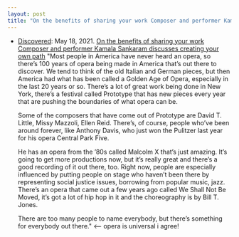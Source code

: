 ```yaml
---
layout: post
title: "On the benefits of sharing your work Composer and performer Kamala Sankaram discusses creating your own path and the diversity of opera! (I love opera!)"
---
```


* [Discovered](http://rolandtanglao.com/2020/07/29/p1-blogthis-checkvist-list-links-to-blog/): May 18, 2021.  [On the benefits of sharing your work Composer and performer Kamala Sankaram discusses creating your own path](https://thecreativeindependent.com/people/composer-and-performer-kamala-sankaram-on-the-benefits-of-sharing-your-work/)  "Most people in America have never heard an opera, so there’s 100 years of opera being made in America that’s out there to discover. We tend to think of the old Italian and German pieces, but then America had what has been called a Golden Age of Opera, especially in the last 20 years or so. There’s a lot of great work being done in New York, there’s a festival called Prototype that has new pieces every year that are pushing the boundaries of what opera can be.

  Some of the composers that have come out of Prototype are David T. Little, Missy Mazzoli, Ellen Reid. There’s, of course, people who’ve been around forever, like Anthony Davis, who just won the Pulitzer last year for his opera Central Park Five.

  He has an opera from the ’80s called Malcolm X that’s just amazing. It’s going to get more productions now, but it’s really great and there’s a good recording of it out there, too. Right now, people are especially influenced by putting people on stage who haven’t been there by representing social justice issues, borrowing from popular music, jazz. There’s an opera that came out a few years ago called We Shall Not Be Moved, it’s got a lot of hip hop in it and the choreography is by Bill T. Jones.

  There are too many people to name everybody, but there’s something for everybody out there." <-- opera is universal i agree!

